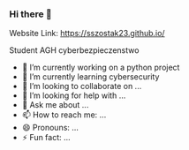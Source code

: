 ### Hi there 👋

Website Link: https://sszostak23.github.io/

Student AGH cyberbezpieczenstwo
- 🔭 I’m currently working on a python project
- 🌱 I’m currently learning cybersecurity
- 👯 I’m looking to collaborate on ...
- 🤔 I’m looking for help with ...
- 💬 Ask me about ...
- 📫 How to reach me: ...
- 😄 Pronouns: ...
- ⚡ Fun fact: ...
